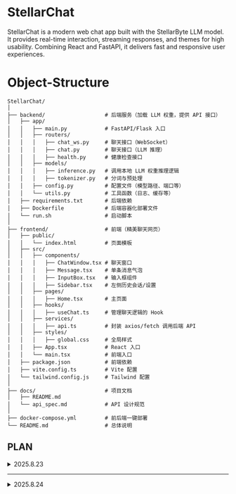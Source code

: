 # StellarChat
StellarChat is a modern web chat app built with the StellarByte LLM model. It provides real-time interaction, streaming responses, and themes for high usability. Combining React and FastAPI, it delivers fast and responsive user experiences.

# Object-Structure
```
StellarChat/
│
├── backend/                   # 后端服务（加载 LLM 权重，提供 API 接口）
│   ├── app/
│   │   ├── main.py            # FastAPI/Flask 入口
│   │   ├── routers/
│   │   │   ├── chat_ws.py     # 聊天接口（WebSocket）
│   │   │   ├── chat.py        # 聊天接口（LLM 推理）
│   │   │   ├── health.py      # 健康检查接口
│   │   ├── models/
│   │   │   ├── inference.py   # 调用本地 LLM 权重推理逻辑
│   │   │   ├── tokenizer.py   # 分词与预处理
│   │   ├── config.py          # 配置文件（模型路径、端口等）
│   │   └── utils.py           # 工具函数（日志、缓存等）
│   ├── requirements.txt       # 后端依赖
│   ├── Dockerfile             # 后端容器化部署文件
│   └── run.sh                 # 启动脚本
│
├── frontend/                  # 前端（精美聊天网页）
│   ├── public/
│   │   └── index.html         # 页面模板
│   ├── src/
│   │   ├── components/
│   │   │   ├── ChatWindow.tsx # 聊天窗口
│   │   │   ├── Message.tsx    # 单条消息气泡
│   │   │   ├── InputBox.tsx   # 输入框组件
│   │   │   ├── Sidebar.tsx    # 左侧历史会话/设置
│   │   ├── pages/
│   │   │   ├── Home.tsx       # 主页面
│   │   ├── hooks/
│   │   │   ├── useChat.ts     # 管理聊天逻辑的 Hook
│   │   ├── services/
│   │   │   ├── api.ts         # 封装 axios/fetch 调用后端 API
│   │   ├── styles/
│   │   │   ├── global.css     # 全局样式
│   │   ├── App.tsx            # React 入口
│   │   └── main.tsx           # 前端入口
│   ├── package.json           # 前端依赖
│   ├── vite.config.ts         # Vite 配置
│   └── tailwind.config.js     # Tailwind 配置
│
├── docs/                      # 项目文档
│   ├── README.md
│   └── api_spec.md            # API 设计规范
│
├── docker-compose.yml         # 前后端一键部署
└── README.md                  # 总体说明
```

## PLAN

<details>
<summary>2025.8.23</summary>

### DONE
1. 初始化项目前端
-
2. 初始化项目后端

### TODO
1. 完善基础后端初始化
2. 设计后端优化升级方案

</details>

---

<details>
<summary>2025.8.24</summary>

### DONE
1. backend/app/main.py 添加Prometheus监控指标和全局异常处理
- 引入Prometheus客户端库添加请求计数和延迟监控指标
- 添加全局异常处理中间件返回统一错误格式
- 挂载/metrics端点用于Prometheus采集指标数据
2. backend/app/models/interfence.py 重构模型加载逻辑并支持异步流式生成
- 实现单例模式避免重复加载模型
- 使用AutoTokenizer替代自定义Tokenizer
- 根据设备可用性自动选择精度和设备映射
- 将stream_chat改为异步方法
3. backend/app/models/tokenizer.py 当分词器没有设置pad_token时，使用eos_token作为替代，确保模型能够正常处理填充操作
4. backend/app/routers/chat_ws.py 添加会话ID支持并改进消息处理
- 为每个WebSocket连接生成唯一会话ID便于追踪
- 使用stream_chat方法直接处理聊天流
- 改进错误处理和消息格式，使用JSON格式发送事件和错误

### TODO
1. 添加上下文管理器
- 记忆功能
- 支持多轮对话

</details>
